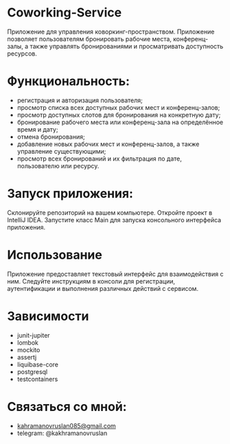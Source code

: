 # Coworking-Service 
Приложение для управления коворкинг-пространством. Приложение позволяет пользователям бронировать рабочие места, конференц-залы, а также управлять бронированиями и просматривать доступность ресурсов.

# Функциональность:
- регистрация и авторизация пользователя;
- просмотр списка всех доступных рабочих мест и конференц-залов;
- просмотр доступных слотов для бронирования на конкретную дату;
- бронирование рабочего места или конференц-зала на определённое время и дату;
- отмена бронирования;
- добавление новых рабочих мест и конференц-залов, а также управление существующими;
- просмотр всех бронирований и их фильтрация по дате, пользователю или ресурсу.

# Запуск приложения:
Склонируйте репозиторий на вашем компьютере.
Откройте проект в IntelliJ IDEA.
Запустите класс Main для запуска консольного интерфейса приложения.

# Использование
Приложение предоставляет текстовый интерфейс для взаимодействия с ним. Следуйте инструкциям в консоли для регистрации, аутентификации и выполнения различных действий с сервисом.

# Зависимости
- junit-jupiter
- lombok
- mockito
- assertj
- liquibase-core
- postgresql
- testcontainers

# Связаться со мной:
- kahramanovruslan085@gmail.com
- telegram: @kakhramanovruslan

